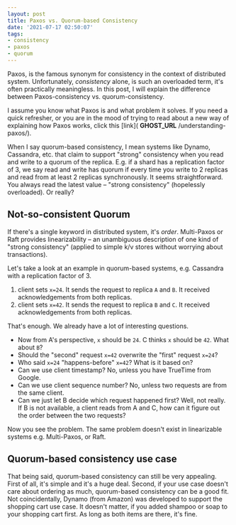 ```yaml
---
layout: post
title: Paxos vs. Quorum-based Consistency
date: '2021-07-17 02:50:07'
tags:
- consistency
- paxos
- quorum
---
```


Paxos, is the famous synonym for consistency in the context of distributed system. Unfortunately, _consistency_ alone, is such an overloaded term, it's often practically meaningless. In this post, I will explain the difference between Paxos-consistency vs. quorum-consistency.

I assume you know what Paxos is and what problem it solves. If you need a quick refresher, or you are in the mood of trying to read about a new way of explaining how Paxos works, click this [link]( __GHOST_URL__ /understanding-paxos/).

When I say quorum-based consistency, I mean systems like Dynamo, Cassandra, etc. that claim to support "strong" consistency when you read and write to a quorum of the replica. E.g. if a shard has a replication factor of 3, we say read and write has quorum if every time you write to 2 replicas and read from at least 2 replicas synchronously. It seems straightforward. You always read the latest value – "strong consistency" (hopelessly overloaded). Or really?

## Not-so-consistent Quorum

If there's a single keyword in distributed system, it's _order_. Multi-Paxos or Raft provides linearizability – an unambiguous description of one kind of "strong consistency" (applied to simple k/v stores without worrying about transactions).

Let's take a look at an example in quorum-based systems, e.g. Cassandra with a replication factor of 3.

1. client sets `x=24`. It sends the request to replica `A` and `B`. It received acknowledgements from both replicas.
2. client sets `x=42`. It sends the request to replica `B` and `C`. It received acknowledgements from both replicas.

That's enough. We already have a lot of interesting questions.

- Now from A's perspective, `x` should be `24`. C thinks `x` should be `42`. What about `B`?
- Should the "second" request `x=42` overwrite the "first" request `x=24`?
- Who said `x=24` "happens-before" `x=42`? What is it based on?
- Can we use client timestamp? No, unless you have TrueTime from Google.
- Can we use client sequence number? No, unless two requests are from the same client.
- Can we just let B decide which request happened first? Well, not really. If B is not available, a client reads from A and C, how can it figure out the order between the two requests?

Now you see the problem. The same problem doesn't exist in linearizable systems e.g. Multi-Paxos, or Raft.

## Quorum-based consistency use case

That being said, quorum-based consistency can still be very appealing. First of all, it's simple and it's a huge deal. Second, if your use case doesn't care about ordering as much, quorum-based consistency can be a good fit. Not coincidentally, Dynamo (from Amazon) was developed to support the shopping cart use case. It doesn't matter, if you added shampoo or soap to your shopping cart first. As long as both items are there, it's fine.

